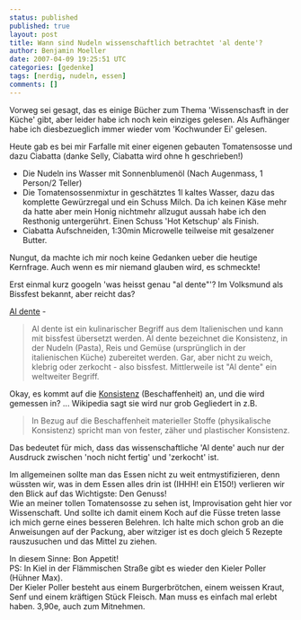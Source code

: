 ```yaml
---
status: published
published: true
layout: post
title: Wann sind Nudeln wissenschaftlich betrachtet 'al dente'?
author: Benjamin Moeller
date: 2007-04-09 19:25:51 UTC
categories: [gedenke]
tags: [nerdig, nudeln, essen]
comments: []
---
```

Vorweg sei gesagt, das es einige Bücher zum Thema 'Wissenschasft in der Küche' gibt, aber leider habe ich noch kein einziges gelesen. Als Aufhänger habe ich diesbezueglich immer wieder vom 'Kochwunder Ei' gelesen.

Heute gab es bei mir Farfalle mit einer eigenen gebauten Tomatensosse und dazu Ciabatta (danke Selly, Ciabatta wird ohne h geschrieben!)  

* Die Nudeln ins Wasser mit Sonnenblumenöl (Nach Augenmass, 1 Person/2 Teller)
* Die Tomatensossenmixtur in geschätztes 1l kaltes Wasser, dazu das komplette Gewürzregal und ein Schuss Milch. Da ich keinen Käse mehr da hatte aber mein Honig nichtmehr allzugut aussah habe ich den Resthonig untergerührt. Einen Schuss 'Hot Ketschup' als Finish.
* Ciabatta Aufschneiden, 1:30min Microwelle teilweise mit gesalzener Butter.

Nungut, da machte ich mir noch keine Gedanken ueber die heutige Kernfrage. Auch wenn es mir niemand glauben wird, es schmeckte!

Erst einmal kurz googeln 'was heisst genau "al dente"'? Im Volksmund als Bissfest bekannt, aber reicht das?

[Al dente](http://de.wikipedia.org/wiki/Al_dente) -
> Al dente ist ein kulinarischer Begriff aus dem Italienischen
> und kann mit bissfest übersetzt werden.
> Al dente bezeichnet die Konsistenz, in der Nudeln (Pasta), Reis
> und Gemüse (ursprünglich in der italienischen Küche) zubereitet
> werden. Gar, aber nicht zu weich, klebrig oder zerkocht - also
> bissfest. Mittlerweile ist "Al dente" ein weltweiter Begriff.


Okay, es kommt auf die [Konsistenz](http://de.wikipedia.org/wiki/Konsistenz) (Beschaffenheit) an, und die wird gemessen in? ... Wikipedia sagt sie wird nur grob Gegliedert in z.B.  

> In Bezug auf die Beschaffenheit materieller Stoffe (physikalische
> Konsistenz) spricht man von fester, zäher und plastischer Konsistenz.

Das bedeutet für mich, dass das wissenschaftliche 'Al dente' auch nur der Ausdruck zwischen 'noch nicht fertig' und 'zerkocht' ist.  

Im allgemeinen sollte man das Essen nicht zu weit entmystifizieren, denn wüssten wir, was in dem Essen alles drin ist (IHHH! ein E150!) verlieren wir den Blick auf das Wichtigste: Den Genuss!  
Wie an meiner tollen Tomatensosse zu sehen ist, Improvisation geht hier vor Wissenschaft. Und sollte ich damit einem Koch auf die Füsse treten lasse ich mich gerne eines besseren Belehren. Ich halte mich schon grob an die Anweisungen auf der Packung, aber witziger ist es doch gleich 5 Rezepte rauszusuchen und das Mittel zu ziehen.  

In diesem Sinne: Bon Appetit!  
PS: In Kiel in der Flämmischen Straße gibt es wieder den Kieler Poller (Hühner Max).  
Der Kieler Poller besteht aus einem Burgerbrötchen, einem weissen Kraut, Senf und einem kräftigen Stück Fleisch. Man muss es einfach mal erlebt haben. 3,90e, auch zum Mitnehmen.
